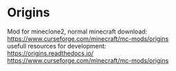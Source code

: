 # Origins
Mod for mineclone2, normal minecraft download: https://www.curseforge.com/minecraft/mc-mods/origins
<br/>
usefull resources for development:<br/>
https://origins.readthedocs.io/
<br/>
https://www.curseforge.com/minecraft/mc-mods/origins

